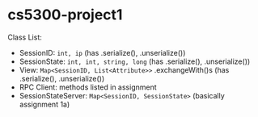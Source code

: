# cs5300-project1

Class List:
  
  -   SessionID: `int, ip`  (has .serialize(), .unserialize())
  -   SessionState: `int, int, string, long` (has .serialize(), .unserialize())
  -   View: `Map<SessionID, List<Attribute>>` .exchangeWith()s (has .serialize(), .unserialize())
  -   RPC Client: methods listed in assignment
  -   SessionStateServer: `Map<SessionID, SessionState>` (basically assignment 1a)
